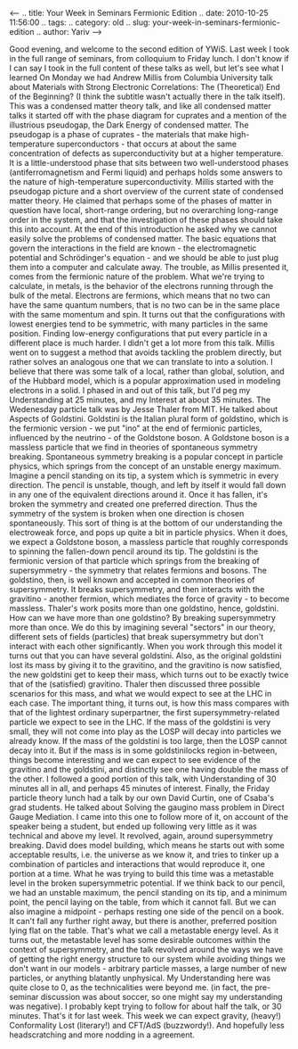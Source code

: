 <--
.. title: Your Week in Seminars Fermionic Edition
.. date: 2010-10-25 11:56:00
.. tags: 
.. category: old
.. slug: your-week-in-seminars-fermionic-edition
.. author: Yariv
-->


Good evening, and welcome to the second edition of YWiS. Last week I
took in the full range of seminars, from colloquium to Friday lunch. I
don't know if I can say I took in the full content of these talks as
well, but let's see what I learned On Monday we had Andrew Millis from
Columbia University talk about Materials with Strong Electronic
Correlations: The (Theoretical) End of the Beginning? (I think the
subtitle wasn't actually there in the talk itself). This was a condensed
matter theory talk, and like all condensed matter talks it started off
with the phase diagram for cuprates and a mention of the illustrious
pseudogap, the Dark Energy of condensed matter. The pseudogap is a phase
of cuprates - the materials that make high-temperature superconductors -
that occurs at about the same concentration of defects as
superconductivity but at a higher temperature. It is a little-understood
phase that sits between two well-understood phases (antiferromagnetism
and Fermi liquid) and perhaps holds some answers to the nature of
high-temperature superconductivity. Millis started with the pseudogap
picture and a short overview of the current state of condensed matter
theory. He claimed that perhaps some of the phases of matter in question
have local, short-range ordering, but no overarching long-range order in
the system, and that the investigation of these phases should take this
into account. At the end of this introduction he asked why we cannot
easily solve the problems of condensed matter. The basic equations that
govern the interactions in the field are known - the electromagnetic
potential and Schrödinger's equation - and we should be able to just
plug them into a computer and calculate away. The trouble, as Millis
presented it, comes from the fermionic nature of the problem. What we're
trying to calculate, in metals, is the behavior of the electrons running
through the bulk of the metal. Electrons are fermions, which means that
no two can have the same quantum numbers, that is no two can be in the
same place with the same momentum and spin. It turns out that the
configurations with lowest energies tend to be symmetric, with many
particles in the same position. Finding low-energy configurations that
put every particle in a different place is much harder. I didn't get a
lot more from this talk. Millis went on to suggest a method that avoids
tackling the problem directly, but rather solves an analogous one that
we can translate to into a solution. I believe that there was some talk
of a local, rather than global, solution, and of the Hubbard model,
which is a popular approximation used in modeling electrons in a solid.
I phased in and out of this talk, but I'd peg my Understanding at 25
minutes, and my Interest at about 35 minutes. The Wedenesday particle
talk was by Jesse Thaler from MIT. He talked about Aspects of Goldstini.
Goldstini is the Italian plural form of goldstino, which is the
fermionic version - we put "ino" at the end of fermionic particles,
influenced by the neutrino - of the Goldstone boson. A Goldstone boson
is a massless particle that we find in theories of spontaneous symmetry
breaking. Spontaneous symmetry breaking is a popular concept in particle
physics, which springs from the concept of an unstable energy maximum.
Imagine a pencil standing on its tip, a system which is symmetric in
every direction. The pencil is unstable, though, and left by itself it
would fall down in any one of the equivalent directions around it. Once
it has fallen, it's broken the symmetry and created one preferred
direction. Thus the symmetry of the system is broken when one direction
is chosen spontaneously. This sort of thing is at the bottom of our
understanding the electroweak force, and pops up quite a bit in particle
physics. When it does, we expect a Goldstone boson, a massless particle
that roughly corresponds to spinning the fallen-down pencil around its
tip. The goldstini is the fermionic version of that particle which
springs from the breaking of supersymmetry - the symmetry that relates
fermions and bosons. The goldstino, then, is well known and accepted in
common theories of supersymmetry. It breaks supersymmetry, and then
interacts with the gravitino - another fermion, which mediates the force
of gravity - to become massless. Thaler's work posits more than one
goldstino, hence, goldstini. How can we have more than one goldstino? By
breaking supersymmetry more than once. We do this by imagining several
"sectors" in our theory, different sets of fields (particles) that break
supersymmetry but don't interact with each other significantly. When you
work through this model it turns out that you can have several
goldstini. Also, as the original goldstini lost its mass by giving it to
the gravitino, and the gravitino is now satisfied, the new goldstini get
to keep their mass, which turns out to be exactly twice that of the
(satisfied) gravitino. Thaler then discussed three possible scenarios
for this mass, and what we would expect to see at the LHC in each case.
The important thing, it turns out, is how this mass compares with that
of the lightest ordinary superpartner, the first supersymmetry-related
particle we expect to see in the LHC. If the mass of the goldstini is
very small, they will not come into play as the LOSP will decay into
particles we already know. If the mass of the goldstini is too large,
then the LOSP cannot decay into it. But if the mass is in some
goldstinilocks region in-between, things become interesting and we can
expect to see evidence of the gravitino and the goldstini, and
distinctly see one having double the mass of the other. I followed a
good portion of this talk, with Understanding of 30 minutes all in all,
and perhaps 45 minutes of interest. Finally, the Friday particle theory
lunch had a talk by our own David Curtin, one of Csaba's grad students.
He talked about Solving the gaugino mass problem in Direct Gauge
Mediation. I came into this one to follow more of it, on account of the
speaker being a student, but ended up following very little as it was
technical and above my level. It revolved, again, around supersymmetry
breaking. David does model building, which means he starts out with some
acceptable results, i.e. the universe as we know it, and tries to tinker
up a combination of particles and interactions that would reproduce it,
one portion at a time. What he was trying to build this time was a
metastable level in the broken supersymmetric potential. If we think
back to our pencil, we had an unstable maximum, the pencil standing on
its tip, and a minimum point, the pencil laying on the table, from which
it cannot fall. But we can also imagine a midpoint - perhaps resting one
side of the pencil on a book. It can't fall any further right away, but
there is another, preferred position lying flat on the table. That's
what we call a metastable energy level. As it turns out, the metastable
level has some desirable outcomes within the context of supersymmetry,
and the talk revolved around the ways we have of getting the right
energy structure to our system while avoiding things we don't want in
our models - arbitrary particle masses, a large number of new particles,
or anything blatantly unphysical. My Understanding here was quite close
to 0, as the technicalities were beyond me. (in fact, the pre-seminar
discussion was about soccer, so one might say my understanding was
negative). I probably kept trying to follow for about half the talk, or
30 minutes. That's it for last week. This week we can expect gravity,
(heavy!) Conformality Lost (literary!) and CFT/AdS (buzzwordy!). And
hopefully less headscratching and more nodding in a agreement.
